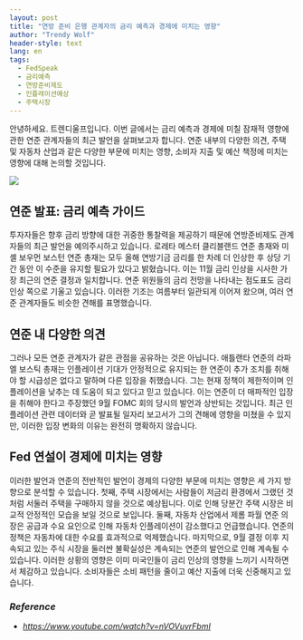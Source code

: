 ```yaml
---
layout: post
title: "연방 준비 은행 관계자의 금리 예측과 경제에 미치는 영향"
author: "Trendy Wolf"
header-style: text
lang: en
tags:
  - FedSpeak
  - 금리예측
  - 연방준비제도
  - 인플레이션예상
  - 주택시장
---
```


안녕하세요. 트렌디울프입니다. 이번 글에서는 금리 예측과 경제에 미칠 잠재적 영향에 관한 연준 관계자들의 최근 발언을 살펴보고자 합니다. 연준 내부의 다양한 의견, 주택 및 자동차 산업과 같은 다양한 부문에 미치는 영향, 소비자 지출 및 예산 책정에 미치는 영향에 대해 논의할 것입니다.

<img
    src="https://i.ytimg.com/vi/nVOVuvrFbmI/hqdefault.jpg"
/>


## 연준 발표: 금리 예측 가이드
투자자들은 향후 금리 방향에 대한 귀중한 통찰력을 제공하기 때문에 연방준비제도 관계자들의 최근 발언을 예의주시하고 있습니다. 로레타 메스터 클리블랜드 연준 총재와 미셸 보우먼 보스턴 연준 총재는 모두 올해 연방기금 금리를 한 차례 더 인상한 후 상당 기간 동안 이 수준을 유지할 필요가 있다고 밝혔습니다. 이는 11월 금리 인상을 시사한 가장 최근의 연준 결정과 일치합니다. 연준 위원들의 금리 전망을 나타내는 점도표도 금리 인상 쪽으로 기울고 있습니다. 이러한 기조는 여름부터 일관되게 이어져 왔으며, 여러 연준 관계자들도 비슷한 견해를 표명했습니다.

## 연준 내 다양한 의견
그러나 모든 연준 관계자가 같은 관점을 공유하는 것은 아닙니다. 애틀랜타 연준의 라파엘 보스틱 총재는 인플레이션 기대가 안정적으로 유지되는 한 연준이 추가 조치를 취해야 할 시급성은 없다고 말하며 다른 입장을 취했습니다. 그는 현재 정책이 제한적이며 인플레이션을 낮추는 데 도움이 되고 있다고 믿고 있습니다. 이는 연준이 더 매파적인 입장을 취해야 한다고 주장했던 9월 FOMC 회의 당시의 발언과 상반되는 것입니다. 최근 인플레이션 관련 데이터와 곧 발표될 일자리 보고서가 그의 견해에 영향을 미쳤을 수 있지만, 이러한 입장 변화의 이유는 완전히 명확하지 않습니다.

## Fed 연설이 경제에 미치는 영향
이러한 발언과 연준의 전반적인 발언이 경제의 다양한 부문에 미치는 영향은 세 가지 방향으로 분석할 수 있습니다. 첫째, 주택 시장에서는 사람들이 저금리 환경에서 그랬던 것처럼 서둘러 주택을 구매하지 않을 것으로 예상됩니다. 이로 인해 당분간 주택 시장은 비교적 안정적인 모습을 보일 것으로 보입니다. 둘째, 자동차 산업에서 제롬 파월 연준 의장은 공급과 수요 요인으로 인해 자동차 인플레이션이 감소했다고 언급했습니다. 연준의 정책은 자동차에 대한 수요를 효과적으로 억제했습니다. 마지막으로, 9월 결정 이후 지속되고 있는 주식 시장을 둘러싼 불확실성은 계속되는 연준의 발언으로 인해 계속될 수 있습니다. 이러한 상황의 영향은 이미 미국인들이 금리 인상의 영향을 느끼기 시작하면서 체감하고 있습니다. 소비자들은 소비 패턴을 줄이고 예산 지출에 더욱 신중해지고 있습니다.


### _Reference_
- _https://www.youtube.com/watch?v=nVOVuvrFbmI_

